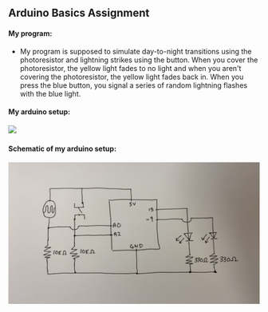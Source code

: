## Arduino Basics Assignment

#### My program:

* My program is supposed to simulate day-to-night transitions using the photoresistor and lightning strikes using the button. When you cover the photoresistor, the yellow light fades to no light and when you aren't covering the photoresistor, the yellow light fades back in. When you press the blue button, you signal a series of random lightning flashes with the blue light. 

#### My arduino setup:
![](arduinoSetup.png)

#### Schematic of my arduino setup:
![](arduinoSchematic.png)
